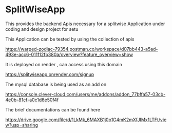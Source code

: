 # SplitWiseApp
This provides the backend Apis necessary for a splitwise Application under coding and design project for setu

This Application can be tested by using the collection of apis

https://warped-zodiac-79354.postman.co/workspace/d07bb443-a5ad-493e-acc6-011f12fb380a/overview?feature_overview=show

It is deployed on render , can access using this domain

https://splitwiseapp.onrender.com/signup

The mysql database is being used as an add on 

https://console.clever-cloud.com/users/me/addons/addon_77bffa57-03cb-4e0b-81cf-a0c1d6e50f4f

The brief documentations can be found here 

https://drive.google.com/file/d/1LkMk_6MAXB1j0o1G4mK2mXfJIMx1LTFt/view?usp=sharing
